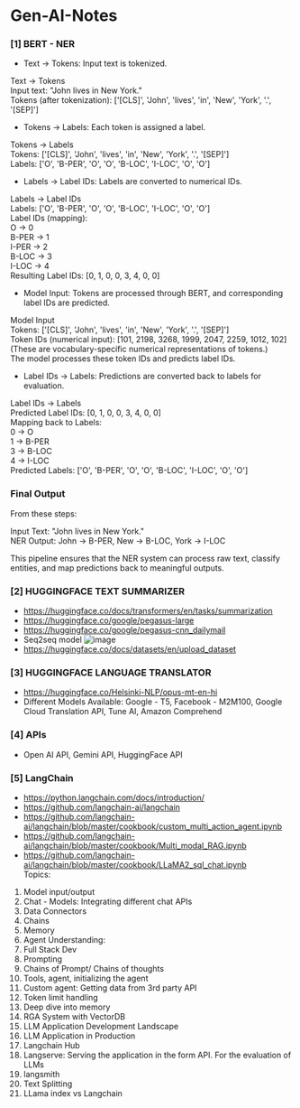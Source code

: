 # Gen-AI-Notes

### [1] BERT - NER
* Text -> Tokens: Input text is tokenized.

Text -> Tokens </br>
Input text: "John lives in New York."</br>
Tokens (after tokenization): ['[CLS]', 'John', 'lives', 'in', 'New', 'York', '.', '[SEP]']</br>
   
* Tokens -> Labels: Each token is assigned a label.

Tokens -> Labels</br>
Tokens: ['[CLS]', 'John', 'lives', 'in', 'New', 'York', '.', '[SEP]']</br>
Labels: ['O', 'B-PER', 'O', 'O', 'B-LOC', 'I-LOC', 'O', 'O']</br>

* Labels -> Label IDs: Labels are converted to numerical IDs.

Labels -> Label IDs</br>
Labels: ['O', 'B-PER', 'O', 'O', 'B-LOC', 'I-LOC', 'O', 'O']</br>
Label IDs (mapping):</br>
O → 0</br>
B-PER → 1</br>
I-PER → 2</br>
B-LOC → 3</br>
I-LOC → 4</br>
Resulting Label IDs: [0, 1, 0, 0, 3, 4, 0, 0]

* Model Input: Tokens are processed through BERT, and corresponding label IDs are predicted.

Model Input</br>
Tokens: ['[CLS]', 'John', 'lives', 'in', 'New', 'York', '.', '[SEP]']</br>
Token IDs (numerical input): [101, 2198, 3268, 1999, 2047, 2259, 1012, 102]</br>
(These are vocabulary-specific numerical representations of tokens.)</br>
The model processes these token IDs and predicts label IDs.</br>

* Label IDs -> Labels: Predictions are converted back to labels for evaluation.

Label IDs -> Labels</br>
Predicted Label IDs: [0, 1, 0, 0, 3, 4, 0, 0]</br>
Mapping back to Labels:</br>
0 → O</br>
1 → B-PER</br>
3 → B-LOC</br>
4 → I-LOC</br>
Predicted Labels: ['O', 'B-PER', 'O', 'O', 'B-LOC', 'I-LOC', 'O', 'O']

### Final Output
From these steps:</br>

Input Text: "John lives in New York."</br>
NER Output: John → B-PER, New → B-LOC, York → I-LOC</br>

This pipeline ensures that the NER system can process raw text, classify entities, and map predictions back to meaningful outputs.

### [2] HUGGINGFACE TEXT SUMMARIZER
* https://huggingface.co/docs/transformers/en/tasks/summarization
* https://huggingface.co/google/pegasus-large
* https://huggingface.co/google/pegasus-cnn_dailymail
* Seq2seq model
  ![image](https://github.com/user-attachments/assets/73cf5d8a-c116-4ecb-8439-665cbfbe7686)
* https://huggingface.co/docs/datasets/en/upload_dataset

### [3] HUGGINGFACE LANGUAGE TRANSLATOR
* https://huggingface.co/Helsinki-NLP/opus-mt-en-hi
* Different Models Available: Google - T5, Facebook - M2M100, Google Cloud Translation API, Tune AI, Amazon Comprehend

### [4] APIs
* Open AI API, Gemini API, HuggingFace API

### [5] LangChain
* https://python.langchain.com/docs/introduction/
* https://github.com/langchain-ai/langchain
* https://github.com/langchain-ai/langchain/blob/master/cookbook/custom_multi_action_agent.ipynb
* https://github.com/langchain-ai/langchain/blob/master/cookbook/Multi_modal_RAG.ipynb
* https://github.com/langchain-ai/langchain/blob/master/cookbook/LLaMA2_sql_chat.ipynb </br>
Topics:
1. Model input/output
2. Chat - Models: Integrating different chat APIs
3. Data Connectors
4. Chains
5. Memory
6. Agent
Understanding:
1. Full Stack Dev
2. Prompting
3. Chains of Prompt/ Chains of thoughts
4. Tools, agent, initializing the agent
5. Custom agent: Getting data from 3rd party API
6. Token limit handling
7. Deep dive into memory
8. RGA System with VectorDB
9. LLM Application Development Landscape
10. LLM Application in Production
11. Langchain Hub
12. Langserve: Serving the application in the form API. For the evaluation of LLMs
13. langsmith
14. Text Splitting
15. LLama index vs Langchain





